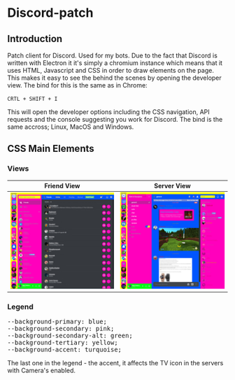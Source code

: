 # Discord-patch
## Introduction
Patch client for Discord. Used for my bots. Due to the fact that Discord is written with Electron it it's simply a chromium instance which means that it uses HTML, Javascript and CSS in order to draw elements on the page. This makes it easy to see the behind the scenes by opening the developer view. The bind for this is the same as in Chrome:
```
CRTL + SHIFT + I
```
This will open the developer options including the CSS navigation, API requests and the console suggesting you work for Discord. The bind is the same accross; Linux, MacOS and Windows.

## CSS Main Elements
### Views

Friend View                |  Server View
:-------------------------:|:-------------------------:
![](images/discordcss.jpg)  |  ![](images/discord2css.jpg)

### Legend
<pre>
--background-primary: blue;
--background-secondary: pink;
--background-secondary-alt: green;
--background-tertiary: yellow;
--background-accent: turquoise;
</pre>

The last one in the legend - the accent,  it affects the TV icon in the servers with Camera's enabled.
